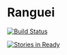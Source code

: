 # Ranguei

[![Build Status](https://travis-ci.org/leosilvadev/ranguei.svg?branch=master)](https://travis-ci.org/leosilvadev/ranguei)

[![Stories in Ready](https://badge.waffle.io/leosilvadev/ranguei.png?label=ready&title=Ready)](http://waffle.io/leosilvadev/ranguei)
